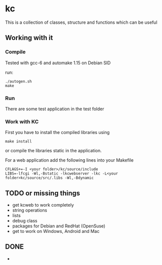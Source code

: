 # kc

This is a collection of classes, structure and functions which can be useful

## Working with it
### Compile
Tested with gcc-6 and automake 1.15 on Debian SID

run:
```
./autogen.sh
make
```
### Run
There are some test application in the test folder

### Work with KC
First you have to install the compiled libraries using 
```
make install
```
or compile the libraries static in the application. 

For a web application add the following lines into your Makefile
```
CFLAGS+=-I <your folder>/kc/source/include
LIBS=-lfcgi -Wl,-Bstatic -lkcwebserver -lkc -L<your folder>kc/source/src/.libs -Wl,-Bdynamic
```

## TODO or missing things
* get kcweb to work completely
* string operations
* lists
* debug class
* packages for Debian and RedHat (OpenSuse)
* get to work on Windows, Android and Mac

## DONE
*
